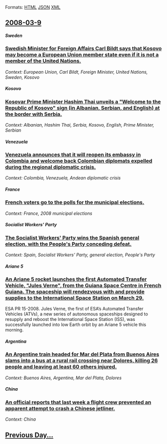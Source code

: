 
Formats: [HTML](2008/03/9/index.html)  [JSON](2008/03/9/index.json)  [XML](2008/03/9/index.xml)  

## [2008-03-9](/news/2008/03/9/index.md)

##### Sweden
### [ Swedish Minister for Foreign Affairs Carl Bildt says that Kosovo may become a European Union member state even if it is not a member of the United Nations. ](/news/2008/03/9/swedish-minister-for-foreign-affairs-carl-bildt-says-that-kosovo-may-become-a-european-union-member-state-even-if-it-is-not-a-member-of-the.md)
_Context: European Union, Carl Bildt, Foreign Minister, United Nations, Sweden, Kosovo_

##### Kosovo
### [ Kosovar Prime Minister Hashim Thai unveils a "Welcome to the Republic of Kosovo" sign (in Albanian, Serbian, and English) at the border with Serbia. ](/news/2008/03/9/kosovar-prime-minister-hashim-thaci-unveils-a-welcome-to-the-republic-of-kosovo-sign-in-albanian-serbian-and-english-at-the-border-wi.md)
_Context: Albanian, Hashim Thai, Serbia, Kosovo, English, Prime Minister, Serbian_

##### Venezuela
### [ Venezuela announces that it will reopen its embassy in Colombia and welcome back Colombian diplomats expelled during the regional diplomatic crisis. ](/news/2008/03/9/venezuela-announces-that-it-will-reopen-its-embassy-in-colombia-and-welcome-back-colombian-diplomats-expelled-during-the-regional-diplomati.md)
_Context: Colombia, Venezuela, Andean diplomatic crisis_

##### France
### [ French voters go to the polls for the municipal elections. ](/news/2008/03/9/french-voters-go-to-the-polls-for-the-municipal-elections.md)
_Context: France, 2008 municipal elections_

##### Socialist Workers' Party
### [ The Socialist Workers' Party wins the Spanish general election, with the People's Party conceding defeat. ](/news/2008/03/9/the-socialist-workers-party-wins-the-spanish-general-election-with-the-people-s-party-conceding-defeat.md)
_Context: Spain, Socialist Workers' Party, general election, People's Party_

##### Ariane 5
### [ An Ariane 5 rocket launches the first Automated Transfer Vehicle, "Jules Verne", from the Guiana Space Centre in French Guiana. The spaceship will rendezvous with and provide supplies to the International Space Station on March 29. ](/news/2008/03/9/an-ariane-5-rocket-launches-the-first-automated-transfer-vehicle-jules-verne-from-the-guiana-space-centre-in-french-guiana-the-spacesh.md)
 ESA PR 15-2008. Jules Verne, the first of ESA’s Automated Transfer Vehicles (ATVs), a new series of autonomous spaceships designed to resupply and reboost the International Space Station (ISS), was successfully launched into low Earth orbit by an Ariane 5 vehicle this morning. 

##### Argentina
### [ An Argentine train headed for Mar del Plata from Buenos Aires slams into a bus at a rural rail crossing near Dolores, killing 26 people and leaving at least 60 others injured. ](/news/2008/03/9/an-argentine-train-headed-for-mar-del-plata-from-buenos-aires-slams-into-a-bus-at-a-rural-rail-crossing-near-dolores-killing-26-people-and.md)
_Context: Buenos Aires, Argentina, Mar del Plata, Dolores_

##### China
### [ An official reports that last week a flight crew prevented an apparent attempt to crash a Chinese jetliner. ](/news/2008/03/9/an-official-reports-that-last-week-a-flight-crew-prevented-an-apparent-attempt-to-crash-a-chinese-jetliner.md)
_Context: China_

## [Previous Day...](/news/2008/03/8/index.md)

